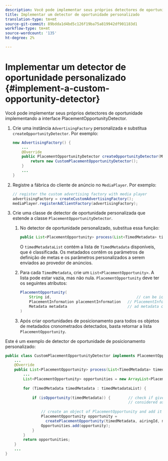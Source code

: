 ```yaml
---
description: Você pode implementar seus próprios detectores de oportunidade implementando a interface PlacementOpportunityDetector.
title: Implementar um detector de oportunidade personalizado
translation-type: tm+mt
source-git-commit: 89bdda1d4bd5c126f19ba75a819942df901183d1
workflow-type: tm+mt
source-wordcount: '135'
ht-degree: 2%

---
```



# Implementar um detector de oportunidade personalizado {#implement-a-custom-opportunity-detector}

Você pode implementar seus próprios detectores de oportunidade implementando a interface PlacementOpportunityDetector.

1. Crie uma instância `AdvertisingFactory` personalizada e substitua `createOpportunityDetector`. Por exemplo:

   ```java
   new AdvertisingFactory() { 
       ... 
       @Override 
       public PlacementOpportunityDetector createOpportunityDetector(MediaPlayerItem item) { 
           return new CustomPlacementOpportunityDetector(); 
       } 
       ... 
   }
   ```

1. Registre a fábrica do cliente de anúncio no `MediaPlayer`. Por exemplo:

   ```java
   // register the custom advertising factory with media player 
   advertisingFactory = createCustomAdvertisingFactory(); 
   mediaPlayer.registerAdClientFactory(advertisingFactory);
   ```

1. Crie uma classe de detector de oportunidade personalizada que estende a classe `PlacementOpportunityDetector`.
   1. No detector de oportunidade personalizado, substitua essa função:

      ```java
      public List<PlacementOpportunity> process(List<TimedMetadata> timedMetadataList, Metadata metadata)
      ```

      O `timedMetadataList` contém a lista de `TimedMetadata` disponíveis, que é classificada. Os metadados contêm os parâmetros de definição de metas e os parâmetros personalizados a serem enviados ao provedor de anúncios.

   1. Para cada `TimedMetadata`, crie um `List<PlacementOpportunity>`. A lista pode estar vazia, mas não nula. `PlacementOpportunity` deve ter os seguintes atributos:

      ```java
      PlacementOpportunity( 
          String id,                                      // can be id from timedMetadata 
          PlacementInformation placementInformation   // PlacementInformation object containing Type, time, duration 
          Metadata metadata                           // ad metadata containing targeting params sent to the ad provider 
      )
      ```

   1. Após criar oportunidades de posicionamento para todos os objetos de metadados cronometrados detectados, basta retornar a lista `PlacementOpportunity`.

Este é um exemplo de detector de oportunidade de posicionamento personalizado:

```java
public class CustomPlacementOpportunityDetector implements PlacementOpportunityDetector { 
    ... 
    @Override 
    public List<PlacementOpportunity> process(List<TimedMetadata> timedMetadataList, Metadata metadata) { 
        ... 
        List<PlacementOpportunity> opportunities = new ArrayList<PlacementOpportunity>(); 
 
        for (TimedMetadata timedMetadata : timedMetadataList) { 
 
            if (isOpportunity(timedMetadata)) {        // check if given timedMetadata should be  
                                                       // considered as an opportunity 
 
                // create an object of PlacementOpportunity and add it to the opportunities list 
                PlacementOpportunity opportunity =  
                  createPlacementOpportunity(timedMetadata, airingId, metadata); 
                Opportunities.add(opportunity); 
            } 
        } 
        return opportunities; 
    }    
    ... 
} 
```

